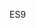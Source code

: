 <!--
 * @Author: SHUO
 * @Date: 2022-06-09 20:17:48
 * @LastEditors: SHUO
 * @LastEditTime: 2022-06-09 20:30:14
 * @FilePath: /doc/docs/front-end/JavaScript/es9-knowledge.md
 * @Description:
 *
-->

ES9
